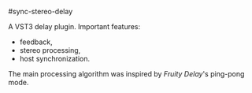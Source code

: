#sync-stereo-delay

A VST3 delay plugin.
Important features:
* feedback,
* stereo processing,
* host synchronization.

The main processing algorithm was inspired by *Fruity Delay*'s ping-pong mode.